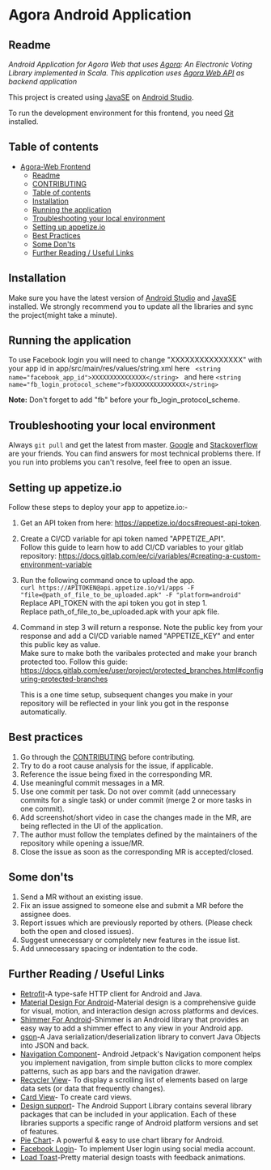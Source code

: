 # Agora Android Application

## Readme

_Android Application for Agora Web that uses [Agora](https://gitlab.com/aossie/Agora/): An Electronic Voting Library implemented in Scala. This application uses [Agora Web API](https://gitlab.com/aossie/Agora-Web) as backend application_

This project is created using [JavaSE](https://www.oracle.com/technetwork/java/javase/downloads/index.html) on [Android Studio](https://developer.android.com/studio).

To run the development environment for this frontend, you need [Git](https://git-scm.com/) installed.

## Table of contents

- [Agora-Web Frontend](#agora-web-frontend)
    - [Readme](#readme)
    - [CONTRIBUTING](CONTRIBUTING.md)
    - [Table of contents](#table-of-contents)
    - [Installation](#installation)
    - [Running the application](#running-the-application)
    - [Troubleshooting your local environment](#troubleshooting-your-local-environment)
    - [Setting up appetize.io](#setting-up-appetize.io)
    - [Best Practices](#best-practices)
    - [Some Don'ts](#some-donts)
    - [Further Reading / Useful Links](#further-reading-useful-links)



## Installation

Make sure you have the latest version of [Android Studio](https://developer.android.com/studio) and [JavaSE](https://www.oracle.com/technetwork/java/javase/downloads/index.html) installed. We strongly recommend you to update all the libraries and sync the project(might take a minute).



## Running the application
To use Facebook login you will need to change "XXXXXXXXXXXXXXX" with your app id in app/src/main/res/values/string.xml
    here
    ```  <string name="facebook_app_id">XXXXXXXXXXXXXXX</string> 
    ``` and here
    ```
         <string name="fb_login_protocol_scheme">fbXXXXXXXXXXXXXXX</string>
    ```

**Note:** Don't forget to add "fb" before your fb_login_protocol_scheme. 


## Troubleshooting your local environment

Always `git pull` and get the latest from master. [Google](https://www.google.com) and [Stackoverflow](https://stackoverflow.com/) are your friends. You can find answers for most technical problems there. If you run into problems you can't resolve, feel free to open an issue.

## Setting up appetize.io

Follow these steps to deploy your app to appetize.io:-

1. Get an API token from here: https://appetize.io/docs#request-api-token.   
2. Create a CI/CD variable for api token named "APPETIZE_API".     
    Follow this guide to learn how to add CI/CD variables to your gitlab repository: https://docs.gitlab.com/ee/ci/variables/#creating-a-custom-environment-variable  
3. Run the following command once to upload the app.    
    ```curl https://APITOKEN@api.appetize.io/v1/apps -F "file=@path_of_file_to_be_uploaded.apk" -F "platform=android"```    
    Replace API_TOKEN with the api token you got in step 1.  
    Replace path_of_file_to_be_uploaded.apk with your apk file.   
4. Command in step 3 will return a response. Note the public key from your response and add  a CI/CD variable named "APPETIZE_KEY" and enter this public key as value.  
    Make sure to make both the varibales protected and make your branch protected too. Follow this guide: https://docs.gitlab.com/ee/user/project/protected_branches.html#configuring-protected-branches  
    
    This is a one time setup, subsequent changes you make in your repository will be reflected in your link you got in the response automatically.  

## Best practices

1. Go through the [CONTRIBUTING](CONTRIBUTING.md) before contributing.
2. Try to do a root cause analysis for the issue, if applicable.
3. Reference the issue being fixed in the corresponding MR.
4. Use meaningful commit messages in a MR.
5. Use one commit per task. Do not over commit (add unnecessary commits for a single task) or under commit (merge 2 or more tasks in one commit).
6. Add screenshot/short video in case the changes made in the MR, are being reflected in the UI of the application.
7. The author must follow the templates defined by the maintainers of the repository while opening a issue/MR.
8. Close the issue as soon as the corresponding MR is accepted/closed.
  

## Some don'ts

1. Send a MR without an existing issue.
2. Fix an issue assigned to someone else and submit a MR before the assignee does.
3. Report issues which are previously reported by others. (Please check both the open and closed issues).
4. Suggest unnecessary or completely new features in the issue list.
5. Add unnecessary spacing or indentation to the code.


## Further Reading / Useful Links

* [Retrofit](https://square.github.io/retrofit/)-A type-safe HTTP client for Android and Java.
* [Material Design For Android](https://developer.android.com/guide/topics/ui/look-and-feel)-Material design is a comprehensive guide for visual, motion, and interaction design across platforms and devices.
* [Shimmer For Android](https://facebook.github.io/shimmer-android/)-Shimmer is an Android library that provides an easy way to add a shimmer effect to any view in your Android app.
* [gson](https://github.com/google/gson)-A Java serialization/deserialization library to convert Java Objects into JSON and back.
* [Navigation Component](https://developer.android.com/guide/navigation/navigation-getting-started)-  Android Jetpack's Navigation component helps you implement navigation, from simple button clicks to more complex patterns, such as app bars and the navigation drawer.
* [Recycler View](https://developer.android.com/guide/topics/ui/layout/recyclerview)- To display a scrolling list of elements based on large data sets (or data that frequently changes).
* [Card View](https://developer.android.com/guide/topics/ui/layout/cardview)- To create card views.
* [Design support](https://developer.android.com/topic/libraries/support-library/packages)- The Android Support Library contains several library packages that can be included in your application. Each of these libraries supports a specific range of Android platform versions and set of features.
* [Pie Chart](https://github.com/PhilJay/MPAndroidChart)- A powerful & easy to use chart library for Android.
* [Facebook Login](https://developers.facebook.com/docs/facebook-login/)- To implement User login using social media account.
* [Load Toast](https://github.com/code-mc/loadtoast)-Pretty material design toasts with feedback animations.


